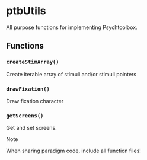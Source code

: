 # ptbUtils
All purpose functions for implementing Psychtoolbox.

## Functions

### `createStimArray()`
Create iterable array of stimuli and/or stimuli pointers
### `drawFixation()`
Draw fixation character
### `getScreens()`
Get and set screens.

>[!NOTE]
>When sharing paradigm code, include all function files!

